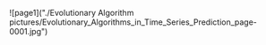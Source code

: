 ![page1]("./Evolutionary Algorithm pictures/Evolutionary_Algorithms_in_Time_Series_Prediction_page-0001.jpg")

